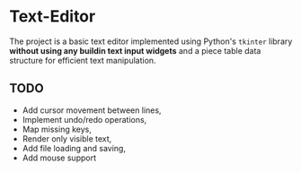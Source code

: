# Text-Editor

The project is a basic text editor implemented using Python's `tkinter` library **without using any buildin text input widgets** and a piece table data structure for efficient text manipulation.


## TODO
- Add cursor movement between lines,
- Implement undo/redo operations,
- Map missing keys,
- Render only visible text,
- Add file loading and saving,
- Add mouse support